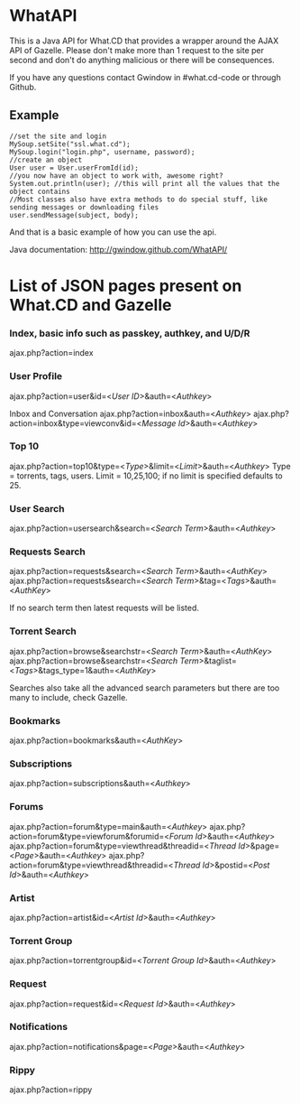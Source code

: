 WhatAPI
=======

This is a Java API for What.CD that provides a wrapper around the AJAX API of Gazelle. Please don't make more than 1 request to the site per second and don't do anything malicious or there will be consequences.  

If you have any questions contact Gwindow in #what.cd-code or through Github. 

Example
-------
    //set the site and login
    MySoup.setSite("ssl.what.cd");
    MySoup.login("login.php", username, password);
    //create an object
    User user = User.userFromId(id);
    //you now have an object to work with, awesome right?
    System.out.println(user); //this will print all the values that the object contains
    //Most classes also have extra methods to do special stuff, like sending messages or downloading files
    user.sendMessage(subject, body);
And that is a basic example of how you can use the api.

Java documentation: http://gwindow.github.com/WhatAPI/

List of JSON pages present on What.CD and Gazelle 
==================================================

### Index, basic info such as passkey, authkey, and U/D/R
ajax.php?action=index

### User Profile
ajax.php?action=user&id=<_User ID_>&auth=<_Authkey_>

Inbox and Conversation
ajax.php?action=inbox&auth=<_Authkey_>
ajax.php?action=inbox&type=viewconv&id=<_Message Id_>&auth=<_Authkey_>

### Top 10
ajax.php?action=top10&type=<_Type_>&limit=<_Limit_>&auth=<_Authkey_>
Type = torrents, tags, users.
Limit = 10,25,100; if no limit is specified defaults to 25.

### User Search
ajax.php?action=usersearch&search=<_Search Term_>&auth=<_Authkey_>

### Requests Search
ajax.php?action=requests&search=<_Search Term_>&auth=<_AuthKey_>
ajax.php?action=requests&search=<_Search Term_>&tag=<_Tags_>&auth=<_AuthKey_>

If no search term then latest requests will be listed.

### Torrent Search
ajax.php?action=browse&searchstr=<_Search Term_>&auth=<_AuthKey_>
ajax.php?action=browse&searchstr=<_Search Term_>&taglist=<_Tags_>&tags_type=1&auth=<_AuthKey_>

Searches also take all the advanced search parameters but there are too many to include, check Gazelle.  

### Bookmarks
ajax.php?action=bookmarks&auth=<_AuthKey_>

### Subscriptions
ajax.php?action=subscriptions&auth=<_Authkey_>

### Forums
ajax.php?action=forum&type=main&auth=<_Authkey_>
ajax.php?action=forum&type=viewforum&forumid=<_Forum Id_>&auth=<_Authkey_>
ajax.php?action=forum&type=viewthread&threadid=<_Thread Id_>&page=<_Page_>&auth=<_Authkey_>
ajax.php?action=forum&type=viewthread&threadid=<_Thread Id_>&postid=<_Post Id_>&auth=<_Authkey_>

### Artist
ajax.php?action=artist&id=<_Artist Id_>&auth=<_Authkey_>

### Torrent Group
ajax.php?action=torrentgroup&id=<_Torrent Group Id_>&auth=<_Authkey_>

### Request
ajax.php?action=request&id=<_Request Id_>&auth=<_Authkey_>

### Notifications
ajax.php?action=notifications&page=<_Page_>&auth=<_Authkey_>

### Rippy
ajax.php?action=rippy
